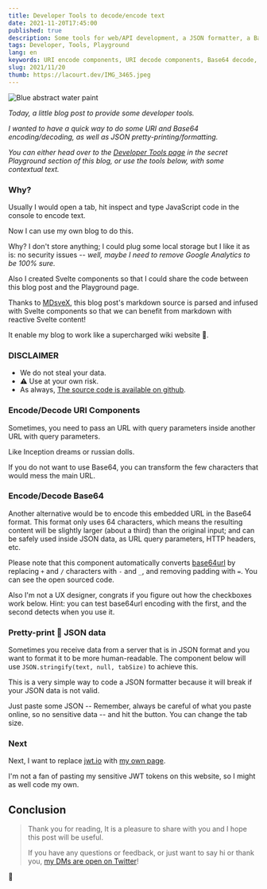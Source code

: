 ```yaml
---
title: Developer Tools to decode/encode text
date: 2021-11-20T17:45:00
published: true
description: Some tools for web/API development, a JSON formatter, a Base64 encoder/decoder with Base64URL variant and an URI components encoder/decoder.
tags: Developer, Tools, Playground
lang: en
keywords: URI encode components, URI decode components, Base64 decode, Base64 encode, JSON pretty-print, JSON format, svelte, developer tools, tools
slug: 2021/11/20
thumb: https://lacourt.dev/IMG_3465.jpeg
---
```


<script>
  import { onMount } from "svelte";
  import URIComponentsTool from "$lib/components/URIComponentsTool.svelte";
  import Base64Tool from "$lib/components/Base64Tool.svelte";
  import JSONFormatter from "$lib/components/JSONFormatter.svelte";

</script>
<style>
    textarea {
    width: 100%;
    height: 100px;
  }
</style>

![Blue abstract water paint](/IMG_3465.jpeg)

*Today, a little blog post to provide some developer tools.*

*I wanted to have a quick way to do some URI and Base64 encoding/decoding, as well as JSON pretty-printing/formatting.*

*You can either head over to the [Developer Tools page](/playground/dev-tools) in the secret Playground  section of this blog, or use the tools below, with some contextual text.*

### Why?

Usually I would open a tab, hit inspect and type JavaScript code in the console to encode text.

Now I can use my own blog to do this.

Why? I don't store anything; I could plug some local storage but I like it as is: no security issues -- *well, maybe I need to remove Google Analytics to be 100% sure.*

Also I created Svelte components so that I could share the code between this blog post and the Playground page.

Thanks to [MDsveX](https://mdsvex.com), this blog post's markdown source is parsed and infused with Svelte components so that we can benefit from markdown with reactive Svelte content!

It enable my blog to work like a supercharged wiki website 💪.

### DISCLAIMER

- We do not steal your data.
- ⚠️ Use at your own risk.
- As always, [The source code is available on github](https://github.com/doppelganger9/blog).

### Encode/Decode URI Components

Sometimes, you need to pass an URL with query parameters inside another URL with query parameters. 

Like Inception dreams or russian dolls.

If you do not want to use Base64, you can transform the few characters that would mess the main URL.

<URIComponentsTool />

### Encode/Decode Base64

Another alternative would be to encode this embedded URL in the Base64 format. This format only uses 64 characters, which means the resulting content will be slightly larger (about a third) than the original input; and can be safely used inside JSON data, as URL query parameters, HTTP headers, etc.

Please note that this component automatically converts [base64url](https://datatracker.ietf.org/doc/html/rfc4648#section-5) by replacing `+` and `/` characters with `-` and `_`, and removing padding with `=`. You can see the open sourced code.

Also I'm not a UX designer, congrats if you figure out how the checkboxes work below. Hint: you can test base64url encoding with the first, and the second detects when you use it.

<Base64Tool />

### Pretty-print 💅 JSON data

Sometimes you receive data from a server that is in JSON format and you want to format it to be more human-readable. The component below will use `JSON.stringify(text, null, tabSize)` to achieve this.

This is a very simple way to code a JSON formatter because it will break if your JSON data is not valid.

Just paste some JSON -- Remember, always be careful of what you paste online, so no sensitive data -- and hit the button. You can change the tab size.

<JSONFormatter />

### Next

Next, I want to replace [jwt.io](https://jwt.io) with [my own page](/playground/jwt).

I'm not a fan of pasting my sensitive JWT tokens on this website, so I might as well code my own.

## Conclusion

> Thank you for reading, It is a pleasure to share with you and I hope this post will be useful.
>
> If you have any questions or feedback, or just want to say hi or thank you, [my DMs are open on Twitter](https://twitter.com/doppelganger9)!

👋